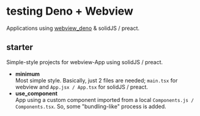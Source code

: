 # testing Deno + Webview
Applications using [webview_deno](https://github.com/webview/webview_deno) & solidJS / preact.

## starter
Simple-style projects for webview-App using solidJS / preact.
- **minimum**<br>Most simple style. Basically, just 2 files are needed; `main.tsx` for webview and `App.jsx / App.tsx` for solidJS / preact.
- **use_component**<br>App using a custom component imported from a local `Components.js / Components.tsx`. So, some "bundling-like" process is added.
